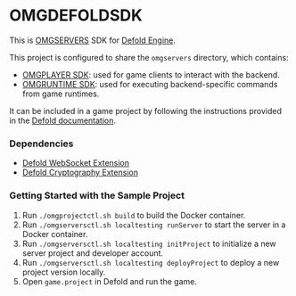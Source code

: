 # OMGDEFOLDSDK

This is [OMGSERVERS](https://github.com/OMGSERVERS/omgservers) SDK
for [Defold Engine](https://github.com/defold/defold).

This project is configured to share the `omgservers` directory, which contains:

- [OMGPLAYER SDK](https://github.com/OMGSERVERS/omgdefold/tree/main/omgservers/omgplayer): used for game clients to
  interact with the backend.
- [OMGRUNTIME SDK](https://github.com/OMGSERVERS/omgdefold/tree/main/omgservers/omgruntime): used for executing
  backend-specific commands from game runtimes.

It can be included in a game project by following the instructions provided in
the [Defold documentation](https://defold.com/manuals/libraries/#setting-up-library-dependencies).

### Dependencies

- [Defold WebSocket Extension](https://github.com/defold/extension-websocket)
- [Defold Cryptography Extension](https://github.com/defold/extension-crypt)

### Getting Started with the Sample Project

1. Run `./omgprojectctl.sh build` to build the Docker container.
1. Run `./omgserversctl.sh localtesting runServer` to start the server in a Docker container.
1. Run `./omgserversctl.sh localtesting initProject` to initialize a new server project and developer account.
1. Run `./omgserversctl.sh localtesting deployProject` to deploy a new project version locally.
1. Open `game.project` in Defold and run the game.
